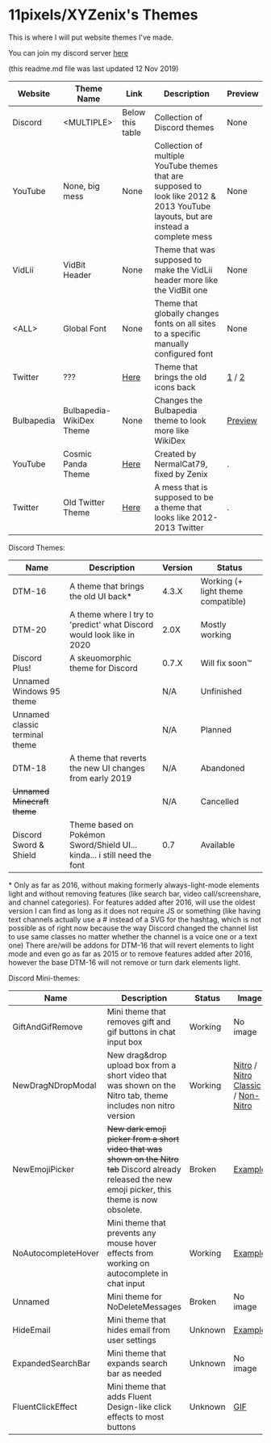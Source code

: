 # 11pixels/XYZenix's Themes

This is where I will put website themes I've made.

You can join my discord server [here](https://discord.gg/vjXwAYx)

(this readme.md file was last updated 12 Nov 2019)

Website | Theme Name | Link | Description | Preview
------- | ---------- | ---- | ----------- | -------
Discord | \<MULTIPLE\> | Below this table | Collection of Discord themes | None
YouTube | None, big mess | None | Collection of multiple YouTube themes that are supposed to look like 2012 & 2013 YouTube layouts, but are instead a complete mess | None
VidLii | VidBit Header | None | Theme that was supposed to make the VidLii header more like the VidBit one | None
\<ALL\> | Global Font | None | Theme that globally changes fonts on all sites to a specific manually configured font | None
Twitter | ??? | [Here](https://github.com/XYZenix/XYZenixThemes/blob/master/OldTwitterIcons.css) | Theme that brings the old icons back | [1](https://cdn.discordapp.com/attachments/531523467636375554/591349962290233354/unknown.png) / [2](https://cdn.discordapp.com/attachments/531523467636375554/591349987661709324/unknown.png)
Bulbapedia | Bulbapedia-WikiDex Theme | None | Changes the Bulbapedia theme to look more like WikiDex | [Preview](https://cdn.discordapp.com/attachments/581117911117070336/622017951784239105/unknown.png)
YouTube | Cosmic Panda Theme | [Here](https://github.com/XYZenix/XYZenixThemes/blob/master/YTCosmicPanda.css) | Created by NermalCat79, fixed by Zenix | .
Twitter | Old Twitter Theme | [Here](https://github.com/XYZenix/XYZenixThemes/blob/master/OldTwitterTheme.css) | A mess that is supposed to be a theme that looks like 2012-2013 Twitter | .

Discord Themes:

Name | Description | Version | Status
-- | -- | -- | --
DTM-16 | A theme that brings the old UI back* | 4.3.X | Working (+ light theme compatible)
DTM-20 | A theme where I try to 'predict' what Discord would look like in 2020 | 2.0X | Mostly working
Discord Plus! | A skeuomorphic theme for Discord | 0.7.X | Will fix soon™
Unnamed Windows 95 theme | | N/A | Unfinished
Unnamed classic terminal theme | | N/A | Planned
DTM-18 | A theme that reverts the new UI changes from early 2019 | N/A | Abandoned
~~Unnamed Minecraft theme~~ | | N/A | Cancelled
Discord Sword & Shield | Theme based on Pokémon Sword/Shield UI... kinda... i still need the font | 0.7 | Available

\* Only as far as 2016, without making formerly always-light-mode elements light and without removing features (like search bar, video call/screenshare, and channel categories). For features added after 2016, will use the oldest version I can find as long as it does not require JS or something (like having text channels actually use a # instead of a SVG for the hashtag, which is not possible as of right now because the way Discord changed the channel list to use same classes no matter whether the channel is a voice one or a text one) There are/will be addons for DTM-16 that will revert elements to light mode and even go as far as 2015 or to remove features added after 2016, however the base DTM-16 will not remove or turn dark elements light.

Discord Mini-themes:

Name | Description | Status | Image
-- | -- | -- | --
GiftAndGifRemove | Mini theme that removes gift and gif buttons in chat input box | Working | No image
NewDragNDropModal | New drag&drop upload box from a short video that was shown on the Nitro tab, theme includes non nitro version | Working |[Nitro](https://cdn.discordapp.com/attachments/581117911117070336/638606292843233310/unknown.png) / [Nitro Classic](https://cdn.discordapp.com/attachments/531523467636375554/590955254200401926/unknown.png) / [Non-Nitro](https://cdn.discordapp.com/attachments/531523467636375554/590955483863580682/unknown.png)
NewEmojiPicker | ~~New dark emoji picker from a short video that was shown on the Nitro tab~~ Discord already released the new emoji picker, this theme is now obsolete. | Broken | [Example](https://cdn.discordapp.com/attachments/531523467636375554/590954861861011460/unknown.png)
NoAutocompleteHover | Mini theme that prevents any mouse hover effects from working on autocomplete in chat input | Working | [Example](https://cdn.discordapp.com/attachments/531523467636375554/590956266159996958/unknown.png)
Unnamed | Mini theme for NoDeleteMessages | Broken | No image
HideEmail | Mini theme that hides email from user settings | Unknown | [Example](https://cdn.discordapp.com/attachments/531523467636375554/590956519290306564/unknown.png)
ExpandedSearchBar | Mini theme that expands search bar as needed | Unknown | No image
FluentClickEffect | Mini theme that adds Fluent Design-like click effects to most buttons | Unknown | [GIF](https://cdn.discordapp.com/attachments/531523467636375554/590957041305255957/2019-06-19_20-31-52.gif)

